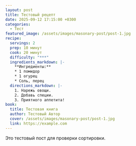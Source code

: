 ```yaml
---
layout: post
title: Тестовый рецепт
date: 2025-09-12 17:15:00 +0300
categories:
  - Тест
featured_image: /assets/images/masonary-post/post-1.jpg
recipe:
  servings: 2
  prep: 10 минут
  cook: 20 минут
  difficulty: "***"
  ingredients_markdown: |-
    **Ингредиенты:**
    * 1 помидор
    * 1 огурец
    * Соль, перец
  directions_markdown: |-
    1. Нарежь овощи.
    2. Добавь специи.
    3. Приятного аппетита!
book:
  title: Тестовая книга
  author: Тестовый Автор
  cover: /assets/images/masonary-post/post-1.jpg
  link: https://example.com
---
```

Это тестовый пост для проверки сортировки.
